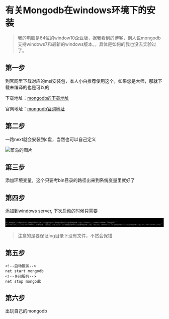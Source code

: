 # 有关Mongodb在windows环境下的安装

> 我的电脑是64位的window10企业版，据我看到的博客，别人说mongodb支持windows7和最新的windows版本。。具体是如何的我也没去实验过了。


## 第一步 

到官网里下载对应的msi安装包，本人小白推荐使用这个，如果您是大师，那就下载未编译的也是可以的

下载地址：[mongodb的下载地址](https://www.mongodb.com/dr/fastdl.mongodb.org/win32/mongodb-win32-x86_64-2008plus-ssl-3.4.4-signed.msi/download)

官网地址：[mongodb官网地址](https://www.mongodb.com/)

## 第二步

一路next就会安装到c盘，当然也可以自己定义

![菜鸟的图片](http://www.runoob.com/wp-content/uploads/2013/10/win-install1.jpg)

## 第三步

添加环境变量，这个只要考bin目录的路径出来到系统变量里就好了

## 第四步

添加到windows server, 下次启动的时候只需要

![](../../image/7.png)
>注意的是要保证log目录下没有文件，不然会保错

## 第五步

    <!--启动服务-->
    net start mongodb
    <!--关闭服务-->
    net stop mongodb

## 第六步

出玩自己的mongodb